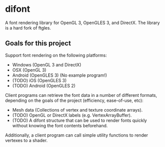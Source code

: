 # difont

A font rendering library for OpenGL 3, OpenGLES 3, and DirectX.  The library is a hard fork of ftgles.

## Goals for this project

Support font rendering on the following platforms:
 * Windows (OpenGL 3 and DirectX)
 * OSX (OpenGL 3)
 * Android (OpenGLES 3) (No example program!)
 * (TODO) iOS (OpenGLES 3)
 * (TODO) Android (OpenGLES 2)

Client programs can retrieve the font data in a number of different formats, depending on the goals of the project (efficiency, ease-of-use, etc):
 * Mesh data (Collections of vertex and texture coordinate arrays).
 * (TODO) OpenGL or DirectX labels (e.g. VertexArrayBuffer).
 * (TODO) A difont structure that can be used to render fonts quickly without knowing the font contents beforehand.

Additionally, a client program can call simple utility functions to render vertexes to a shader.
